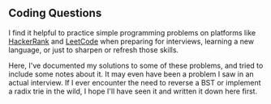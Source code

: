 ## Coding Questions

I find it helpful to practice simple programming problems on platforms like [HackerRank](https://www.hackerrank.com/) and [LeetCode](https://leetcode.com/)
when preparing for interviews, learning a new language, or just to sharpen or refresh those skills.

Here, I've documented my solutions to some of these problems, and tried to include some notes about it. It may even have been a problem I saw in an actual
interview. If I ever encounter the need to reverse a BST or implement a radix trie in the wild, I hope I'll have seen it and written it down here first.
